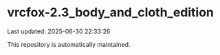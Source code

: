 # vrcfox-2.3_body_and_cloth_edition

Last updated: 2025-06-30 22:33:26

This repository is automatically maintained.

